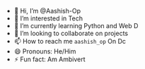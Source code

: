 - 👋 Hi, I’m @Aashish-Op
- 👀 I’m interested in Tech
- 🌱 I’m currently learning Python and Web D
- 💞️ I’m looking to collaborate on projects
- 📫 How to reach me ``aashish_op`` On Dc
- 😄 Pronouns: He/Him
- ⚡ Fun fact: Am Ambivert

<!---
Aashish-Op/Aashish-Op is a ✨ special ✨ repository because its `README.md` (this file) appears on your GitHub profile.
You can click the Preview link to take a look at your changes.
--->

